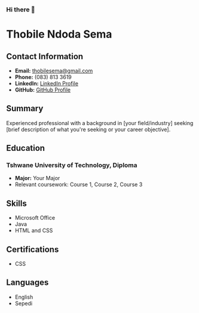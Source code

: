 ### Hi there 👋

# Thobile Ndoda Sema

## Contact Information
- **Email:** thobilesema@gmail.com
- **Phone:** (083) 813 3619 
- **LinkedIn:** [LinkedIn Profile](https://www.linkedin.com/in/yourusername)
- **GitHub:** [GitHub Profile](https://github.com/tnsema)

## Summary
Experienced professional with a background in [your field/industry] seeking [brief description of what you're seeking or your career objective].

## Education
### Tshwane University of Technology, Diploma
- **Major:** Your Major
- Relevant coursework: Course 1, Course 2, Course 3

## Skills
- Microsoft Office
- Java
- HTML and CSS

## Certifications
- CSS

## Languages
- English
- Sepedi

